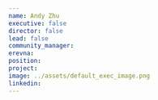```yaml
---
name: Andy Zhu
executive: false
director: false
lead: false
community_manager: 
erevna:    
position:  
project:  
image: ../assets/default_exec_image.png
linkedin:
---
```

